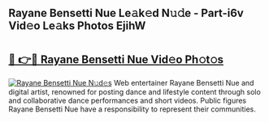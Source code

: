 ## Rayane Bensetti Nue Le𝚊k𝚎d N𝚞𝚍e - Part-i6v Vid𝚎o Le𝚊ks Photos EjihW

# <h2><a href="http://fb50tid.evod.top/?m=Rayane+Bensetti+Nue">🔗 👉🔴 Rayane Bensetti Nue Vid𝚎o Ph𝚘t𝚘s</a></h2>

[![Rayane Bensetti Nue N𝚞d𝚎s](https://i.imgur.com/8V9OHl7.gif)](http://fb50tid.evod.top/?m=Rayane+Bensetti+Nue)
Web entertainer Rayane Bensetti Nue and digital artist, renowned for posting dance and lifestyle content through solo and collaborative dance performances and short videos. Public figures Rayane Bensetti Nue have a responsibility to represent their communities. 
